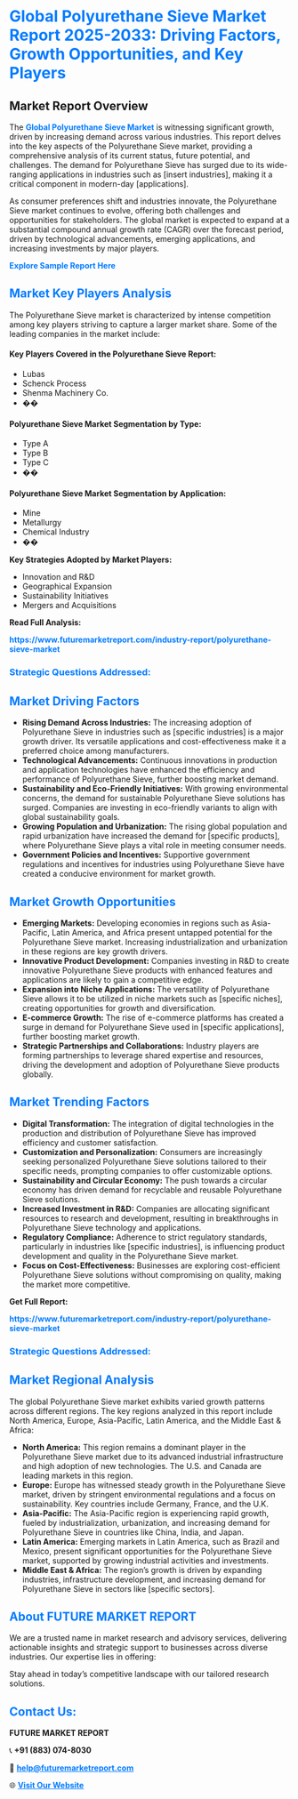 <h1 style="color: #007BFF;">Global Polyurethane Sieve Market Report 2025-2033: Driving Factors, Growth Opportunities, and Key Players</h1>

<section id="overview">
<h2>Market Report Overview</h2>
<p>The <a href="https://www.futuremarketreport.com/industry-report/polyurethane-sieve-market" style="color: #007BFF; text-decoration: none;"><strong>Global Polyurethane Sieve Market</strong></a> is witnessing significant growth, driven by increasing demand across various industries. This report delves into the key aspects of the Polyurethane Sieve market, providing a comprehensive analysis of its current status, future potential, and challenges. The demand for Polyurethane Sieve has surged due to its wide-ranging applications in industries such as [insert industries], making it a critical component in modern-day [applications].</p>
<p>As consumer preferences shift and industries innovate, the Polyurethane Sieve market continues to evolve, offering both challenges and opportunities for stakeholders. The global market is expected to expand at a substantial compound annual growth rate (CAGR) over the forecast period, driven by technological advancements, emerging applications, and increasing investments by major players.</p>
</section>

<section id="overview">
<p><a href="https://www.futuremarketreport.com/request-sample/reportId=113499" style="color: #007BFF; text-decoration: none;"><strong>Explore Sample Report Here</strong></a></p>
</section>

<section id="key-players">
<h2 style="color: #007BFF;">Market Key Players Analysis</h2>
<p>The Polyurethane Sieve market is characterized by intense competition among key players striving to capture a larger market share. Some of the leading companies in the market include:</p>
<h4>Key Players Covered in the Polyurethane Sieve Report:</h4>
<ul><li>Lubas</li><li>Schenck Process</li><li>Shenma Machinery Co.</li><li>��</li></ul>
<h4>Polyurethane Sieve Market Segmentation by Type:</h4>
<ul><li>Type A</li><li>Type B</li><li>Type C</li><li>��</li></ul>

<h4>Polyurethane Sieve Market Segmentation by Application:</h4>
<ul><li>Mine</li><li>Metallurgy</li><li>Chemical Industry</li><li>��</li></ul>
<p><strong>Key Strategies Adopted by Market Players:</strong></p>
<ul>
<li>Innovation and R&D</li>
<li>Geographical Expansion</li>
<li>Sustainability Initiatives</li>
<li>Mergers and Acquisitions</li>
</ul>
</section>

<section>
<p><strong>Read Full Analysis: </strong></p><a href="https://www.futuremarketreport.com/industry-report/polyurethane-sieve-market" style="color: #007BFF; text-decoration: none;"><strong>https://www.futuremarketreport.com/industry-report/polyurethane-sieve-market</strong></a>
<h3 style="color: #007BFF;">Strategic Questions Addressed:</h3>
</section>

<section id="driving-factors">
<h2 style="color: #007BFF;">Market Driving Factors</h2>
<ul>
<li><strong>Rising Demand Across Industries:</strong> The increasing adoption of Polyurethane Sieve in industries such as [specific industries] is a major growth driver. Its versatile applications and cost-effectiveness make it a preferred choice among manufacturers.</li>
<li><strong>Technological Advancements:</strong> Continuous innovations in production and application technologies have enhanced the efficiency and performance of Polyurethane Sieve, further boosting market demand.</li>
<li><strong>Sustainability and Eco-Friendly Initiatives:</strong> With growing environmental concerns, the demand for sustainable Polyurethane Sieve solutions has surged. Companies are investing in eco-friendly variants to align with global sustainability goals.</li>
<li><strong>Growing Population and Urbanization:</strong> The rising global population and rapid urbanization have increased the demand for [specific products], where Polyurethane Sieve plays a vital role in meeting consumer needs.</li>
<li><strong>Government Policies and Incentives:</strong> Supportive government regulations and incentives for industries using Polyurethane Sieve have created a conducive environment for market growth.</li>
</ul>
</section>

<section id="growth-opportunities">
<h2 style="color: #007BFF;">Market Growth Opportunities</h2>
<ul>
<li><strong>Emerging Markets:</strong> Developing economies in regions such as Asia-Pacific, Latin America, and Africa present untapped potential for the Polyurethane Sieve market. Increasing industrialization and urbanization in these regions are key growth drivers.</li>
<li><strong>Innovative Product Development:</strong> Companies investing in R&D to create innovative Polyurethane Sieve products with enhanced features and applications are likely to gain a competitive edge.</li>
<li><strong>Expansion into Niche Applications:</strong> The versatility of Polyurethane Sieve allows it to be utilized in niche markets such as [specific niches], creating opportunities for growth and diversification.</li>
<li><strong>E-commerce Growth:</strong> The rise of e-commerce platforms has created a surge in demand for Polyurethane Sieve used in [specific applications], further boosting market growth.</li>
<li><strong>Strategic Partnerships and Collaborations:</strong> Industry players are forming partnerships to leverage shared expertise and resources, driving the development and adoption of Polyurethane Sieve products globally.</li>
</ul>
</section>

<section id="trending-factors">
<h2 style="color: #007BFF;">Market Trending Factors</h2>
<ul>
<li><strong>Digital Transformation:</strong> The integration of digital technologies in the production and distribution of Polyurethane Sieve has improved efficiency and customer satisfaction.</li>
<li><strong>Customization and Personalization:</strong> Consumers are increasingly seeking personalized Polyurethane Sieve solutions tailored to their specific needs, prompting companies to offer customizable options.</li>
<li><strong>Sustainability and Circular Economy:</strong> The push towards a circular economy has driven demand for recyclable and reusable Polyurethane Sieve solutions.</li>
<li><strong>Increased Investment in R&D:</strong> Companies are allocating significant resources to research and development, resulting in breakthroughs in Polyurethane Sieve technology and applications.</li>
<li><strong>Regulatory Compliance:</strong> Adherence to strict regulatory standards, particularly in industries like [specific industries], is influencing product development and quality in the Polyurethane Sieve market.</li>
<li><strong>Focus on Cost-Effectiveness:</strong> Businesses are exploring cost-efficient Polyurethane Sieve solutions without compromising on quality, making the market more competitive.</li>
</ul>
</section>

<section>
<p><strong>Get Full Report: </strong></p><a href="https://www.futuremarketreport.com/industry-report/polyurethane-sieve-market" style="color: #007BFF; text-decoration: none;"><strong>https://www.futuremarketreport.com/industry-report/polyurethane-sieve-market</strong></a>
<h3 style="color: #007BFF;">Strategic Questions Addressed:</h3>
</section>


<section id="regional-analysis">
<h2 style="color: #007BFF;">Market Regional Analysis</h2>
<p>The global Polyurethane Sieve market exhibits varied growth patterns across different regions. The key regions analyzed in this report include North America, Europe, Asia-Pacific, Latin America, and the Middle East & Africa:</p>
<ul>
<li><strong>North America:</strong> This region remains a dominant player in the Polyurethane Sieve market due to its advanced industrial infrastructure and high adoption of new technologies. The U.S. and Canada are leading markets in this region.</li>
<li><strong>Europe:</strong> Europe has witnessed steady growth in the Polyurethane Sieve market, driven by stringent environmental regulations and a focus on sustainability. Key countries include Germany, France, and the U.K.</li>
<li><strong>Asia-Pacific:</strong> The Asia-Pacific region is experiencing rapid growth, fueled by industrialization, urbanization, and increasing demand for Polyurethane Sieve in countries like China, India, and Japan.</li>
<li><strong>Latin America:</strong> Emerging markets in Latin America, such as Brazil and Mexico, present significant opportunities for the Polyurethane Sieve market, supported by growing industrial activities and investments.</li>
<li><strong>Middle East & Africa:</strong> The region’s growth is driven by expanding industries, infrastructure development, and increasing demand for Polyurethane Sieve in sectors like [specific sectors].</li>
</ul>
</section>

<footer>
<h2 style="color: #007BFF;">About FUTURE MARKET REPORT</h2>
<p>We are a trusted name in market research and advisory services, delivering actionable insights and strategic support to businesses across diverse industries. Our expertise lies in offering:</p>

<p>Stay ahead in today’s competitive landscape with our tailored research solutions.</p>

<h2 style="color: #007BFF;">Contact Us:</h2>
<p><strong>FUTURE MARKET REPORT</strong></p>
<p>📞 <strong>+91 (883) 074-8030</strong></p>
<p>📧 <strong><a href="mailto:help@futuremarketreport.com" style="color: #007BFF;">help@futuremarketreport.com</a></strong></p>
<p>🌐 <strong><a href="https://www.futuremarketreport.com/" style="color: #007BFF;">Visit Our Website</a></strong></p>
</footer>